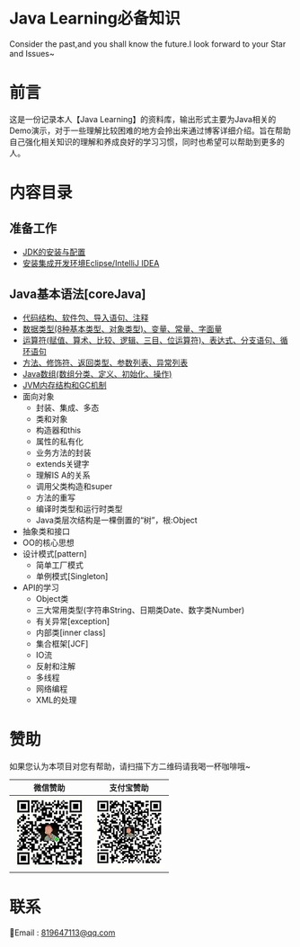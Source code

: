 
# Java Learning必备知识
Consider the past,and you shall know the future.I look forward to your Star and Issues~
# 前言
这是一份记录本人【Java Learning】的资料库，输出形式主要为Java相关的Demo演示，对于一些理解比较困难的地方会拎出来通过博客详细介绍。旨在帮助自己强化相关知识的理解和养成良好的学习习惯，同时也希望可以帮助到更多的人。  
# 内容目录
## 准备工作
* [JDK的安装与配置](https://www.aizhangyao.com/JavaSE/javase/JDK%E5%AE%89%E8%A3%85%E4%B8%8E%E9%85%8D%E7%BD%AE.html)
* [安装集成开发环境Eclipse/IntelliJ IDEA](https://www.aizhangyao.com/JavaSE/javase/%E5%AE%89%E8%A3%85%E9%9B%86%E6%88%90%E5%BC%80%E5%8F%91%E7%8E%AF%E5%A2%83Eclipse-IntelliJ-IDEA.html)
## Java基本语法[coreJava]
* [代码结构、软件包、导入语句、注释](https://www.aizhangyao.com/JavaSE/javase/%E4%BB%A3%E7%A0%81%E7%BB%93%E6%9E%84-%E8%BD%AF%E4%BB%B6%E5%8C%85-%E5%AF%BC%E5%85%A5%E8%AF%AD%E5%8F%A5-%E6%B3%A8%E9%87%8A.html)
* [数据类型(8种基本类型、对象类型)、变量、常量、字面量](https://www.aizhangyao.com/JavaSE/javase/%E6%95%B0%E6%8D%AE%E7%B1%BB%E5%9E%8B-%E5%8F%98%E9%87%8F-%E5%B8%B8%E9%87%8F-%E5%AD%97%E9%9D%A2%E9%87%8F.html)
* [运算符(赋值、算术、比较、逻辑、三目、位运算符)、表达式、分支语句、循环语句](https://www.aizhangyao.com/JavaSE/javase/%E8%BF%90%E7%AE%97%E7%AC%A6-%E8%A1%A8%E8%BE%BE%E5%BC%8F-%E5%88%86%E6%94%AF%E8%AF%AD%E5%8F%A5-%E5%BE%AA%E7%8E%AF%E8%AF%AD%E5%8F%A5.html)
* [方法、修饰符、返回类型、参数列表、异常列表](https://www.aizhangyao.com/JavaSE/javase/%E6%96%B9%E6%B3%95-%E4%BF%AE%E9%A5%B0%E7%AC%A6-%E8%BF%94%E5%9B%9E%E7%B1%BB%E5%9E%8B-%E5%8F%82%E6%95%B0%E5%88%97%E8%A1%A8-%E5%BC%82%E5%B8%B8%E5%88%97%E8%A1%A8.html)
* [Java数组(数组分类、定义、初始化、操作)](https://www.aizhangyao.com/JavaSE/javase/Java%E6%95%B0%E7%BB%84.html)
* [JVM内存结构和GC机制](https://www.aizhangyao.com/JavaSE/javase/JVM%E5%86%85%E5%AD%98%E7%BB%93%E6%9E%84%E5%92%8CGC%E6%9C%BA%E5%88%B6.html)
* 面向对象
    * 封装、集成、多态
    * 类和对象
    * 构造器和this
    * 属性的私有化
    * 业务方法的封装
    * extends关键字
    * 理解IS A的关系
    * 调用父类构造和super
    * 方法的重写
    * 编译时类型和运行时类型
    * Java类层次结构是一棵倒置的“树”，根:Object
* 抽象类和接口
* OO的核心思想
* 设计模式[pattern]
    * 简单工厂模式
    * 单例模式[Singleton]
* API的学习
    * Object类
    * 三大常用类型(字符串String、日期类Date、数字类Number)
    * 有关异常[exception]
    * 内部类[inner class]
    * 集合框架[JCF]
    * IO流
    * 反射和注解
    * 多线程
    * 网络编程
    * XML的处理


# 赞助

如果您认为本项目对您有帮助，请扫描下方二维码请我喝一杯咖啡哦~

| 微信赞助             | 支付宝赞助            |
| -------------------- | --------------------- |
| ![微信](images/wechat.jpg) | ![支付宝](images/alipay.jpg) |


# 联系

:e-mail:Email : <819647113@qq.com>